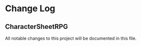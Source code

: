 # Change Log
## CharacterSheetRPG
All notable changes to this project will be documented in this file.

